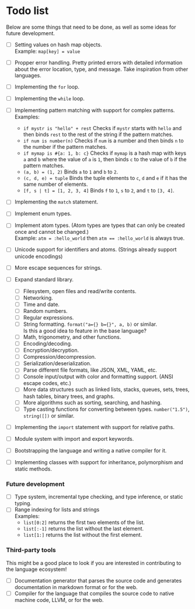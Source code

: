# Todo list
Below are some things that need to be done, as well as some ideas for future development.

- [ ] Setting values on hash map objects.\
	Example: `map[key] = value`
- [ ] Propper error handling. Pretty printed errors with detailed information about the error location, type, and message. Take inspiration from other languages.
- [ ] Implementing the `for` loop.
- [ ] Implementing the `while` loop.
- [ ] Implementing pattern matching with support for complex patterns.\
	Examples:
	- `if mystr is "hello" + rest` Checks if `mystr` starts with `hello` and then binds `rest` to the rest of the string if the pattern matches.
	- `if num is number(n)` Checks if `num` is a number and then binds `n` to the number if the pattern matches.
	- `if mymap is #{a: 1, b: c}` Checks if `mymap` is a hash map with keys `a` and `b` where the value of `a` is `1`, then binds `c` to the value of `b` if the pattern matches.
	- `(a, b) = (1, 2)` Binds `a` to `1` and `b` to `2`.
	- `(c, d, e) = tuple` Binds the tuple elements to `c`, `d` and `e` if it has the same number of elements.
	- `[f, s | t] = [1, 2, 3, 4]` Binds `f` to `1`, `s` to `2`, and `t` to `[3, 4]`.
- [ ] Implementing the `match` statement.
- [ ] Implement enum types.
- [ ] Implement atom types. (Atom types are types that can only be created once and cannot be changed.)\
	Example: `atm = :hello_world` then `atm == :hello_world` is always true.
- [ ] Unicode support for identifiers and atoms. (Strings already support unicode encodings)
- [ ] More escape sequences for strings.
- [ ] Expand standard library.
	- [ ] Filesystem, open files and read/write contents.
	- [ ] Networking.
	- [ ] Time and date.
	- [ ] Random numbers.
	- [ ] Regular expressions.
	- [ ] String formatting. `format("a={} b={}", a, b)` or similar.\
		Is this a good idea to feature in the base language?
	- [ ] Math, trigonometry, and other functions.
	- [ ] Encoding/decoding.
	- [ ] Encryption/decryption.
	- [ ] Compression/decompression.
	- [ ] Serialization/deserialization.
	- [ ] Parse different file formats, like JSON, XML, YAML, etc.
	- [ ] Console input/output with color and formatting support. (ANSI escape codes, etc.)
	- [ ] More data structures such as linked lists, stacks, queues, sets, trees, hash tables, binary trees, and graphs.
	- [ ] More algorithms such as sorting, searching, and hashing.
	- [ ] Type casting functions for converting between types. `number("1.5")`, `string([])` or similar.
- [ ] Implementing the `import` statement with support for relative paths.
- [ ] Module system with import and export keywords.
- [ ] Bootstrapping the language and writing a native compiler for it.
- [ ] Implementing classes with support for inheritance, polymorphism and static methods.


### Future development

- [ ] Type system, incremental type checking, and type inference, or static typing.
- [ ] Range indexing for lists and strings\
	Examples:
	- `list[0:2]` returns the first two elements of the list.
	- `list[:-1]` returns the list without the last element.
	- `list[1:]` returns the list without the first element.

### Third-party tools
This might be a good place to look if you are interested in contributing to the language ecosystem!

- [ ] Documentation generator that parses the source code and generates documentation in markdown format or for the web.
- [ ] Compiler for the language that compiles the source code to native machine code, LLVM, or for the web.
